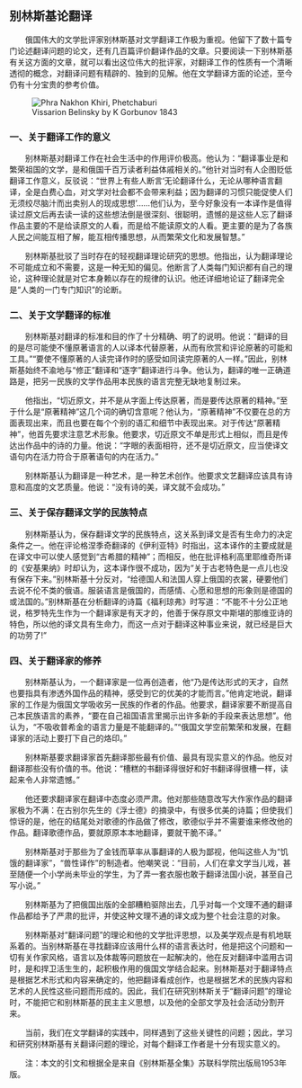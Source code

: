 ## 别林斯基论翻译

  俄国伟大的文学批评家别林斯基对文学翻译工作极为重视。他留下了数十篇专门论述翻译问题的论文，还有几百篇评价翻译作品的文章。只要阅读一下别林斯基有关这方面的文章，就可以看出这位伟大的批评家，对翻译工作的性质有一个清晰透彻的概念，对翻译问题有精辟的、独到的见解。他在文学翻译方面的论述，至今仍有十分宝贵的参考价值。

<figure>
    <img src="https://upload.wikimedia.org/wikipedia/commons/3/36/Vissarion_Belinsky_by_K_Gorbunov_1843.jpg" alt="Phra Nakhon Khiri, Phetchaburi">
    <figcaption>Vissarion Belinsky by K Gorbunov 1843</figcaption>
</figure>

### 一、关于翻译工作的意义

  别林斯基对翻译工作在社会生活中的作用评价极高。他认为：“翻译事业是和繁荣祖国的文学，是和俄国千百万读者利益体戚相关的。”他针对当时有人企图贬低翻译工作意义，反驳说：“世界上有些人断言‘无论翻译什么，无论从哪种语言翻译，全是白费心血，对文学对社会都不会带来利益；因为翻译的习惯只能促使人们无须绞尽脑汁而出卖别人的现成思想’……他们认为，至今好象没有一本译作是值得读过原文后再去读一读的这些想法倒是很深刻、很聪明，遗憾的是这些人忘了翻译作品主要的不是给读原文的人看，而是给不能读原文的人看。更主要的是为了各族人民之间能互相了解，能互相传播思想，从而繁荣文化和发展智慧。”

  别林斯基批驳了当时存在的轻视翻译理论研究的思想。他指出，认为翻译理论不可能成立和不需要，这是一种无知的偏见。他断言了人类每门知识都有自己的理论，这种理论就是对它本身赖以存在的规律的认识。他还详细地论证了翻译完全是“人类的一门专门知识”的论断。

### 二、关于文学翻译的标准

  别林斯基对翻译的标准和目的作了十分精确、明了的说明。他说：“翻译的目的是尽可能使不懂原著语言的人以译本代替原著，从而有欣赏和评论原著的可能和工具。”“要使不懂原著的人读完译作时的感受如同读完原著的人一样。”因此，别林斯基始终不渝地与“修正”翻译和“逐字”翻译进行斗争。他认为，翻译的唯一正确道路是，把另一民族的文学作品用本民族的语言完整无缺地复制过来。

  他指出，“切近原文，并不是从字面上传达原著，而是要传达原著的精神。”至于什么是“原著精神”这几个词的确切含意呢？他认为，“原著精神”不仅要在总的方面表现出来，而且也要在每个个别的语汇和细节中表现出来。对于传达“原著精神”，他首先要求注意艺术形象。他要求，切近原文不单是形式上相似，而且是传达出作品中的诗的力量。他说：“字眼的表面相符，还不是切近原文，应当使译文语句内在活力符合于原著语句的内在活力。”

  别林斯基认为翻译是一种艺术，是一种艺术创作。他要求文艺翻译应该具有诗意和高度的文艺质量。他说：“没有诗的美，译文就不会成功。”

### 三、关于保存翻译文学的民族特点

  别林斯基认为，保存翻译文学的民族特点，这关系到译文是否有生命力的决定条件之一。他在评论格涅季奇翻译的《伊利亚特》时指出，这本译作的主要成就是在译文中可以使人感觉到“古希腊的精神”；而相反，他在批评格利高里耶维奇所译的《安基果纳》时却认为，这本译作很不成功，因为“关于古老特色是一点儿也没有保存下来。”别林斯基十分反对，“给德国人和法国人穿上俄国的衣裳，硬要他们去说不伦不类的俄语。服装语言是俄国的，而感情、心愿和思想的形象则是德国的或法国的。”别林斯基在分析翻译的诗篇《福利琼弗》时写道：“不能不十分公正地说，格罗特先生作为一个翻译家是有天才的，他善于保存原文中斯堪的那维亚诗的特色，所以他的译文具有生命力，而这一点对于翻译这种事业来说，就已经是巨大的功劳了!”

### 四、关于翻译家的修养

  别林斯基认为，一个翻译家是一位再创造者，他“乃是传达形式的天才，自然也要指具有渗透外国作品的精神，感受到它的优美的才能而言。”他肯定地说，翻译家的工作是为俄国文学吸收另一民族的作者的作品。他要求，翻译家要不断提高自己本民族语言的素养，“要在自己祖国语言里揭示出许多新的手段来表达思想”。他认为，“不吸收普希金的语言力量是不能翻译的。”“俄国文学空前繁荣和发展，在翻译家的活动上要打下自己的烙印。”

  别林斯基要求翻译家首先翻译那些最有价值、最具有现实意义的作品。他反对翻译那些没有价值的书。他说：“槽糕的书翻译得很好和好书翻译得很槽一样，读起来令人非常遗憾。”

  他还要求翻译家在翻译中态度必须严肃。他对那些随意改写大作家作品的翻译家极为不满：在古别尔先生的《浮士德》的摘录中，有很多优美的诗篇；但使我们惊讶的是，他在的结尾处对歌德的作品做了修改，歌德似乎并不需要谁来修改他的作品。翻译歌德作品，要就原原本本地翻译，要就干脆不译。”

  别林斯基对于那些为了金钱而草率从事翻译的人极为鄙视，他叫这些人为“饥饿的翻译家”，“兽性译作”的制造者。他嘲笑说：“目前，人们在拿文学当儿戏，甚至随便一个小学尚未毕业的学生，为了弄一套衣服也敢于翻译法国小说，甚至自己写小说。”

  别林斯基为了把俄国出版的全部糟粕驱除出去，几乎对每一个文理不通的翻译作品都给予了严肃的批评，并使这种文理不通的译文成为整个社会注意的对象。

  别林斯基对“翻译问题”的理论和他的文学批评思想，以及美学观点是有机地联系着的。当别林斯基在寻找翻译应该用什么样的语言表达时，他是把这个问题和一切有关作家风格，语言以及体裁等问题放在一起解决的，他在反对翻译中滥用古词时，是和捍卫活生生的，起积极作用的俄国文学结合起来。别林斯基对于翻译特点是根据艺术形式和内容来确定的，他把翻译看成创作，也是根据艺术的民族内容和艺术的人民性这些问题而形成的。因此，我们在研究别林斯关于“翻译问题”的理论时，不能把它和别林斯基的民主主义思想，以及他的全部文学及社会活动分割开来。

  当前，我们在文学翻译的实践中，同样遇到了这些关键性的问题；因此，学习和研究别林斯基有关翻译问题的理论，对每个翻译工作者是十分有现实意义的。

  注：本文的引文和根据全是来自《别林斯基全集》苏联科学院出版局1953年版。

